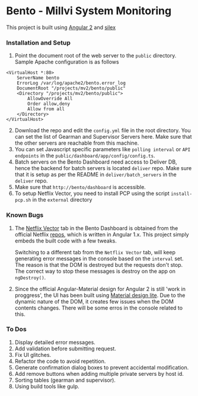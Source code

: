 # Bento - Millvi System Monitoring

This project is built using [Angular 2](https://angular.io/) and [silex](http://silex.sensiolabs.org/)

### Installation and Setup

1. Point the document root of the web server to the `public` directory. Sample Apache configuration is as follows
```
<VirtualHost *:80>
    ServerName bento
    ErrorLog /var/log/apache2/bento.error_log
    DocumentRoot "/projects/mv2/bento/public"
    <Directory "/projects/mv2/bento/public">
        AllowOverride All
        Order allow,deny
        Allow from all
    </Directory>
</VirtualHost>

```
    
2. Download the repo and edit the `config.yml` file in the root directory. You can set the list of Gearman and Supervisor Servers here. Make sure that the other servers are reachable from this machine.
3. You can set Javascript specific parameters like `polling interval` or `API endpoints` in the `public/dashboard/app/config/config.ts`.
4. Batch servers on the Bento Dashboard need access to Deliver DB, hence the backend for batch servers is located `deliver` repo. Make sure that it is setup as per the README in `deliver/batch_servers` in the `deliver` repo.
5. Make sure that `http://bento/dashboard` is accessible.
6. To setup Netflix Vector, you need to install PCP using the script `install-pcp.sh` in the `external` directory

### Known Bugs

1. The [Netflix Vector](https://github.com/Netflix/vector) tab in the Bento Dashboard is obtained from the official Netflix [repos](https://github.com/Netflix), which is written in Angular 1.x. This project simply embeds the built code with a few tweaks.

    Switching to a different tab from the `Netflix Vector` tab, will keep generating error messages in the console based on the `interval` set. The reason is that the DOM is destroyed but the requests don't stop. The correct way to stop these messages is destroy on the app on `ngDestroy()`.

2.  Since the official Angular-Material design for Angular 2 is still 'work in proggress', the UI has been built using [Material design lite](http://www.getmdl.io/). Due to the dynamic nature of the DOM, it creates few issues when the DOM contents changes. There will be some erros in the console related to this.


### To Dos

1. Display detailed error messages.
2. Add validation before submitting request.
3. Fix UI glitches.
4. Refactor the code to avoid repetition.
5. Generate confirmation dialog boxes to prevent accidental modification.
6. Add remove buttons when adding multiple private servers by host id.
7. Sorting tables (gearman and supervisor).
8. Using build tools like gulp.




